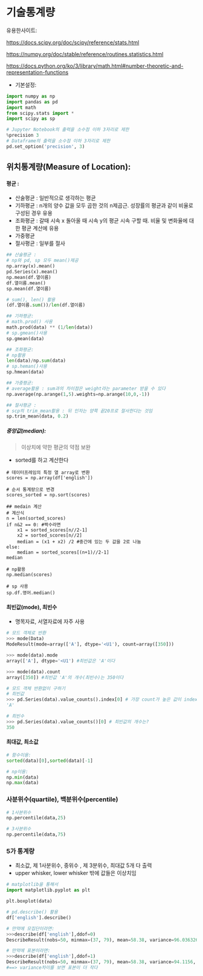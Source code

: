 # 기술통계량

유용한사이트:

https://docs.scipy.org/doc/scipy/reference/stats.html


https://numpy.org/doc/stable/reference/routines.statistics.html


https://docs.python.org/ko/3/library/math.html#number-theoretic-and-representation-functions

- 기본설정:

```python
import numpy as np
import pandas as pd
import math
from scipy.stats import *
import scipy as sp

# Jupyter Notebook의 출력을 소수점 이하 3자리로 제한
%precision 3
# Dataframe의 출력을 소수점 이하 3자리로 제한
pd.set_option('precision', 3)

```

## 위치통계량(Measure of Location):

#### 평균 :

- 산술평균 : 일반적으로 생각하는 평균
- 기하평균 : n개의 양수 값을 모두 곱한 것의 n제곱근. 성장률의 평균과 같이 비율로 구성된 경우 유용
- 조화평균 : 갈때 시속 x 돌아올 때 시속 y의 평균 시속 구할 때. 비율 및 변화율에 대한 평균 계산에 유용
- 가중평균
- 절사평균 : 일부를 절사 

```python
## 산술평균 :
# np와 pd, sp 모두 mean()제공
np.array(x).mean()
pd.Series(x).mean()
np.mean(df.열이름)
df.열이름.mean()
sp.mean(df.열이름)

# sum(), len() 활용
(df.열이름.sum())/len(df.열이름)

## 기하평균:
# math.prod() 사용
math.prod(data) ** (1/len(data))
# sp.gmean()사용
sp.gmean(data)

## 조화평균:
# np활용
len(data)/np.sum(data)
# sp.heman()사용
sp.hmean(data)

## 가중평균:
# average활용 : sum과의 차이점은 weight라는 parameter 받을 수 있다
np.average(np.arange(1,5).weights=np.arange(10,0,-1))

## 절사평균 :
# scp의 trim_mean활용 : 뒤 인자는 양쪽 끝20프로 절사한다는 것임
sp.trim_mean(data, 0.2) 
```



##### 중앙값(median):

> 이상치에 약한 평균의 약점 보완

- sorted를 하고 계산한다

```
# 데이터프레임의 특정 열 array로 변환
scores = np.array(df['english'])

# 순서 통계량으로 변경
scores_sorted = np.sort(scores)

## medain 계산
# 계산식
n = len(sorted_scores)
if n&2 == 0: #짝수라면
    x1 = sorted_scores[n//2-1]
    x2 = sorted_scores[n//2]
    median = (x1 + x2) /2 #중간에 있는 두 값을 2로 나눔
else:
    median = sorted_scores[(n+1)//2-1]
median

# np활용
np.median(scores)

# sp 사용
sp.df.영어.median()
```



#### 최빈값(mode), 최빈수

- 명목자료, 서열자료에 자주 사용

```python
# 모드 객체로 반환
>>> mode(Data)
ModeResult(mode=array(['A'], dtype='<U1'), count=array([350]))

>>> mode(data).mode
array(['A'], dtype='<U1') #최빈값은 'A'이다

>>> mode(data).count
array([350]) #최빈값 'A'의 개수(최빈수)는 350이다

# 모드 객체 반환없이 구하기
# 최빈값
>>> pd.Series(data).value_counts().index[0] # 가장 count가 높은 값이 index가 0이 되어서 무엇이 최빈값인지 출력
'A'

# 최빈수
>>> pd.Series(data).value_counts()[0] # 최빈값의 개수는?
350
```



#### 최대값, 최소값

```python
# 함수이용:
sorted(data)[0],sorted(data)[-1]

# np이용:
np.min(data)
np.max(data)
```



### 사분위수(quartile), 백분위수(percentile)

```python
# 1사분위수
np.percentile(data,25)

# 3사분위수
np.percentile(data,75)
```





### 5가 통계량

- 최소값, 제 1사분위수, 중위수 , 제 3분위수, 최대값 5개 다 출력
- upper whisker, lower whisker 밖에 값들은 이상치임

```python
# matplotlib을 통해서
import matplotlib.pyplot as plt

plt.boxplot(data)

# pd.describe() 활용
df['english'].describe() 

# 만약에 모집단이라면: 
>>>describe(df['english'],ddof=0)
DescribeResult(nobs=50, minmax=(37, 79), mean=58.38, variance=96.03632653061224, skewness=-0.31679325324962426, kurtosis=-0.38870454364589113)

# 만약에 표본이라면:
>>>describe(df['english'],ddof=1)
DescribeResult(nobs=50, minmax=(37, 79), mean=58.38, variance=94.1156, skewness=-0.31679325324962426, kurtosis=-0.38870454364589113)
#==> variance차이를 보면 표본이 더 작다
```

